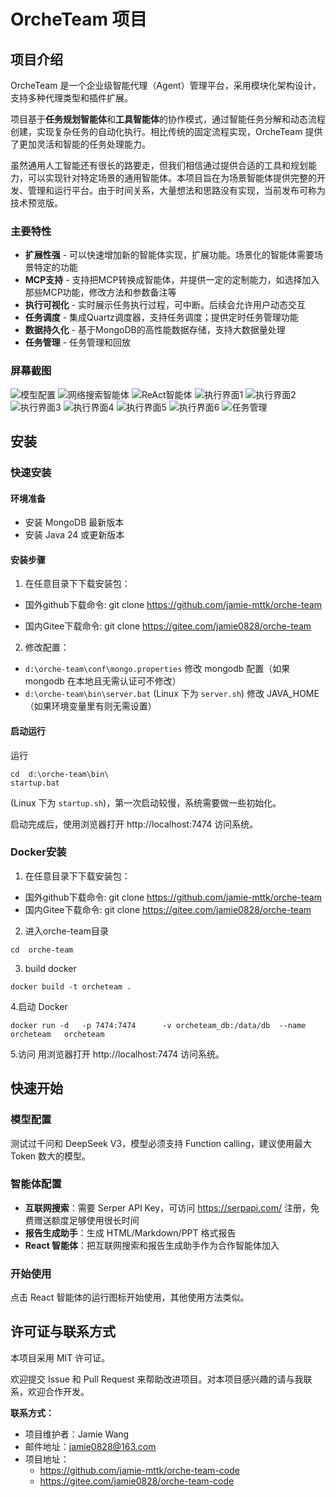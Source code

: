 # OrcheTeam 项目

## 项目介绍

OrcheTeam 是一个企业级智能代理（Agent）管理平台，采用模块化架构设计，支持多种代理类型和插件扩展。

项目基于**任务规划智能体**和**工具智能体**的协作模式，通过智能任务分解和动态流程创建，实现复杂任务的自动化执行。相比传统的固定流程实现，OrcheTeam 提供了更加灵活和智能的任务处理能力。

虽然通用人工智能还有很长的路要走，但我们相信通过提供合适的工具和规划能力，可以实现针对特定场景的通用智能体。本项目旨在为场景智能体提供完整的开发、管理和运行平台。由于时间关系，大量想法和思路没有实现，当前发布可称为技术预览版。

### 主要特性

- **扩展性强** - 可以快速增加新的智能体实现，扩展功能。场景化的智能体需要场景特定的功能
- **MCP支持** - 支持把MCP转换成智能体，并提供一定的定制能力，如选择加入那些MCP功能，修改方法和参数备注等
- **执行可视化** - 实时展示任务执行过程，可中断。后续会允许用户动态交互
- **任务调度** - 集成Quartz调度器，支持任务调度；提供定时任务管理功能
- **数据持久化** - 基于MongoDB的高性能数据存储，支持大数据量处理
- **任务管理** - 任务管理和回放

### 屏幕截图

![模型配置](https://github.com/jamie-mttk/orche-team/blob/main/screenCaptures/model.png)
![网络搜索智能体](https://github.com/jamie-mttk/orche-team/blob/main/screenCaptures/webSearch_agent.png)
![ReAct智能体](https://github.com/jamie-mttk/orche-team/blob/main/screenCaptures/ReAct_agent.png)
![执行界面1](https://github.com/jamie-mttk/orche-team/blob/main/screenCaptures/execute_1.png)
![执行界面2](https://github.com/jamie-mttk/orche-team/blob/main/screenCaptures/execute_2.png)
![执行界面3](https://github.com/jamie-mttk/orche-team/blob/main/screenCaptures/execute_3.png)
![执行界面4](https://github.com/jamie-mttk/orche-team/blob/main/screenCaptures/execute_4.png)
![执行界面5](https://github.com/jamie-mttk/orche-team/blob/main/screenCaptures/execute_5.png)
![执行界面6](https://github.com/jamie-mttk/orche-team/blob/main/screenCaptures/execute_6.png)
![任务管理](https://github.com/jamie-mttk/orche-team/blob/main/screenCaptures/task.png)



## 安装
### 快速安装
#### 环境准备
- 安装 MongoDB 最新版本
- 安装 Java 24 或更新版本

#### 安装步骤
1. 在任意目录下下载安装包：

 - 国外github下载命令: git clone https://github.com/jamie-mttk/orche-team

 - 国内Gitee下载命令: git clone https://gitee.com/jamie0828/orche-team

2. 修改配置：
- `d:\orche-team\conf\mongo.properties` 修改 mongodb 配置（如果 mongodb 在本地且无需认证可不修改）
- `d:\orche-team\bin\server.bat` (Linux 下为 `server.sh`) 修改 JAVA_HOME（如果环境变量里有则无需设置）

#### 启动运行

运行 
```
cd  d:\orche-team\bin\
startup.bat 
```

(Linux 下为 `startup.sh`)，第一次启动较慢，系统需要做一些初始化。

启动完成后，使用浏览器打开 http://localhost:7474 访问系统。

### Docker安装
1. 在任意目录下下载安装包：

- 国外github下载命令: git clone https://github.com/jamie-mttk/orche-team
- 国内Gitee下载命令: git clone https://gitee.com/jamie0828/orche-team

2. 进入orche-team目录
```
cd  orche-team
```
3. build docker
```
docker build -t orcheteam .
```
4.启动 Docker
```
docker run -d   -p 7474:7474      -v orcheteam_db:/data/db  --name orcheteam   orcheteam
```
5.访问
用浏览器打开 http://localhost:7474 访问系统。


## 快速开始

### 模型配置
测试过千问和 DeepSeek V3，模型必须支持 Function calling，建议使用最大 Token 数大的模型。

### 智能体配置
- **互联网搜索**：需要 Serper API Key，可访问 https://serpapi.com/ 注册，免费赠送额度足够使用很长时间
- **报告生成助手**：生成 HTML/Markdown/PPT 格式报告
- **React 智能体**：把互联网搜索和报告生成助手作为合作智能体加入

### 开始使用
点击 React 智能体的运行图标开始使用，其他使用方法类似。

## 许可证与联系方式

本项目采用 MIT 许可证。

欢迎提交 Issue 和 Pull Request 来帮助改进项目。对本项目感兴趣的请与我联系，欢迎合作开发。

**联系方式：**
- 项目维护者：Jamie Wang
- 邮件地址：jamie0828@163.com
- 项目地址：
  - https://github.com/jamie-mttk/orche-team-code
  - https://gitee.com/jamie0828/orche-team-code
